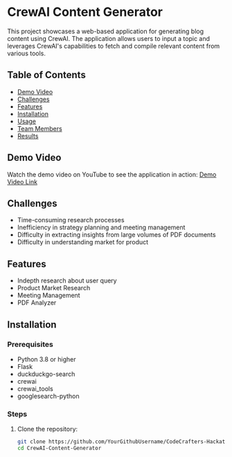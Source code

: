 # CrewAI Content Generator

This project showcases a web-based application for generating blog content using CrewAI. The application allows users to input a topic and leverages CrewAI's capabilities to fetch and compile relevant content from various tools.

## Table of Contents
- [Demo Video](#demo-video)
- [Challenges](#challenges)
- [Features](#features)
- [Installation](#installation)
- [Usage](#usage)
- [Team Members](#team-members)
- [Results](#results)

## Demo Video
Watch the demo video on YouTube to see the application in action: [Demo Video Link](https://www.youtube.com/watch?v=YourVideoLinkHere)

## Challenges
- Time-consuming research processes
- Inefficiency in strategy planning and meeting management
- Difficulty in extracting insights from large volumes of PDF documents
- Difficulty in understanding market for product

## Features
- Indepth research about user query
- Product Market Research
- Meeting Management
- PDF Analyzer

## Installation

### Prerequisites
- Python 3.8 or higher
- Flask
- duckduckgo-search
- crewai
- crewai_tools
- googlesearch-python
### Steps
1. Clone the repository:
   ```bash
   git clone https://github.com/YourGithubUsername/CodeCrafters-Hackathon.git
   cd CrewAI-Content-Generator
